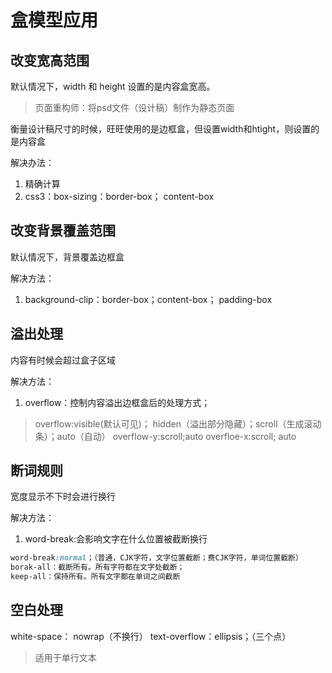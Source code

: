 # 盒模型应用

## 改变宽高范围

默认情况下，width 和 height 设置的是内容盒宽高。

> 页面重构师：将psd文件（设计稿）制作为静态页面

衡量设计稿尺寸的时候，旺旺使用的是边框盒，但设置width和htight，则设置的是内容盒

解决办法：

1. 精确计算
2. css3：box-sizing：border-box； content-box

## 改变背景覆盖范围

默认情况下，背景覆盖边框盒

解决方法：

1. background-clip：border-box；content-box； padding-box

## 溢出处理

内容有时候会超过盒子区域

解决方法：

1. overflow：控制内容溢出边框盒后的处理方式；
> overflow:visible(默认可见)； hidden（溢出部分隐藏）；scroll（生成滚动条）；auto（自动）
> overflow-y:scroll;auto     overfloe-x:scroll; auto

## 断词规则

宽度显示不下时会进行换行

解决方法：

1. word-break:会影响文字在什么位置被截断换行
```css
word-break:normal；（普通，CJK字符，文字位置截断；费CJK字符，单词位置截断）
borak-all：截断所有。所有字符都在文字处截断； 
keep-all：保持所有。所有文字都在单词之间截断
```

## 空白处理

white-space： nowrap（不换行）
text-overflow：ellipsis；（三个点）
> 适用于单行文本